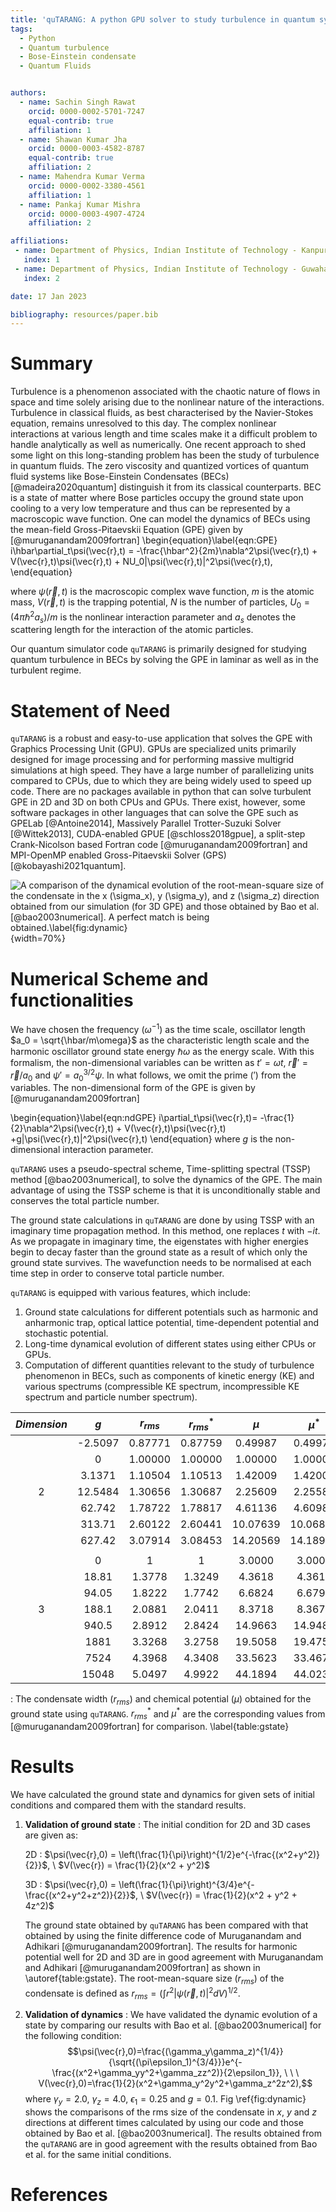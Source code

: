 ```yaml
---
title: 'quTARANG: A python GPU solver to study turbulence in quantum system.'
tags:
  - Python
  - Quantum turbulence
  - Bose-Einstein condensate
  - Quantum Fluids


authors:
  - name: Sachin Singh Rawat
    orcid: 0000-0002-5701-7247
    equal-contrib: true
    affiliation: 1
  - name: Shawan Kumar Jha
    orcid: 0000-0003-4582-8787
    equal-contrib: true 
    affiliation: 2
  - name: Mahendra Kumar Verma
    orcid: 0000-0002-3380-4561
    affiliation: 1
  - name: Pankaj Kumar Mishra
    orcid: 0000-0003-4907-4724
    affiliation: 2

affiliations:
 - name: Department of Physics, Indian Institute of Technology - Kanpur, Uttar Pradesh - 208016, India
   index: 1
 - name: Department of Physics, Indian Institute of Technology - Guwahati, Asam - 781039, India
   index: 2

date: 17 Jan 2023

bibliography: resources/paper.bib
---
```

# Summary
Turbulence is a phenomenon associated with the chaotic nature of flows in space and time solely arising due to the nonlinear nature of the interactions. Turbulence in classical fluids, as best characterised by the Navier-Stokes equation, remains unresolved to this day. The complex nonlinear interactions at various length and time scales make it a difficult problem to handle analytically as well as numerically. One recent approach to shed some light on this long-standing problem has been the study of turbulence in quantum fluids. The zero viscosity and quantized vortices of quantum fluid systems like Bose-Einstein Condensates (BECs) [@madeira2020quantum] distinguish it from its classical counterparts.
BEC is a state of matter where Bose particles occupy the ground state upon cooling to a very low temperature and thus can be represented by a macroscopic wave function. One can model the dynamics of BECs using the mean-field Gross-Pitaevskii Equation (GPE) given by [@muruganandam2009fortran]
\begin{equation}\label{eqn:GPE}
i\hbar\partial_t\psi(\vec{r},t) = -\frac{\hbar^2}{2m}\nabla^2\psi(\vec{r},t) + V(\vec{r},t)\psi(\vec{r},t) + NU_0|\psi(\vec{r},t)|^2\psi(\vec{r},t),
\end{equation}

where $\psi(\vec{r},t)$ is the macroscopic complex wave function, $m$ is the atomic mass, $V(\vec{r},t)$ is the trapping potential, $N$ is the number of particles, $\displaystyle U_0=(4\pi\hslash^2a_s)/m$ is the nonlinear interaction parameter and $a_s$ denotes the scattering length for the interaction of the atomic particles.

Our quantum simulator code ``quTARANG`` is primarily designed for studying quantum turbulence in BECs by solving the GPE in laminar as well as in the turbulent regime.

# Statement of Need
``quTARANG`` is a robust and easy-to-use application that solves the GPE with Graphics Processing Unit (GPU). GPUs are specialized units primarily designed for image processing and for performing massive multigrid simulations at high speed. They have a large number of parallelizing units compared to CPUs, due to which they are being widely used to speed up code. There are no packages available in python that can solve turbulent GPE in 2D and 3D on both CPUs and GPUs. There exist, however, some software packages in other languages that can solve the GPE such as GPELab [@Antoine2014], Massively Parallel Trotter-Suzuki Solver [@Wittek2013], CUDA-enabled GPUE [@schloss2018gpue], a split-step Crank-Nicolson based Fortran code [@muruganandam2009fortran] and MPI-OpenMP enabled Gross-Pitaevskii Solver (GPS) [@kobayashi2021quantum]. 

![A comparison of the dynamical evolution of the root-mean-square size of the condensate in the $x$ ($\sigma_x$), $y$ ($\sigma_y$), and $z$ ($\sigma_z$) direction obtained from our simulation (for 3D GPE) and those obtained by Bao et al. [@bao2003numerical]. A perfect match is being obtained.\label{fig:dynamic}](resources/dynamics.jpeg){width=70%}

# Numerical Scheme and functionalities

We have chosen the frequency ($\omega^{-1}$) as the time scale, oscillator length $a_0 = \sqrt{\hbar/m\omega}$ as the characteristic length scale and the harmonic oscillator ground state energy $\hbar\omega$ as the energy scale. With this formalism, the non-dimensional variables can be written as $t'=\omega t$, $\vec{r}'=\vec{r}/a_0$ and $\psi' = a_0^{3/2}\psi$. In what follows, we omit the prime $(')$ from the variables. The non-dimensional form of the GPE is given by [@muruganandam2009fortran]

\begin{equation}\label{eqn:ndGPE}
i\partial_t\psi(\vec{r},t)= -\frac{1}{2}\nabla^2\psi(\vec{r},t) + V(\vec{r},t)\psi(\vec{r},t) +g|\psi(\vec{r},t)|^2\psi(\vec{r},t)
\end{equation}
where $g$ is the non-dimensional interaction parameter. 

``quTARANG`` uses a pseudo-spectral scheme, Time-splitting spectral (TSSP) method [@bao2003numerical], to solve the dynamics of the GPE. The main advantage of using the TSSP scheme is that it is unconditionally stable and conserves the total particle number.

The ground state calculations in ``quTARANG`` are done by using TSSP with an imaginary time propagation method. In this method, one replaces $t$ with $-it$. As we propagate in imaginary time, the eigenstates with higher energies begin to decay faster than the ground state as a result of which only the ground state survives. The wavefunction needs to be normalised at each time step in order to conserve total particle number.

``quTARANG`` is equipped with various features, which include:

1. Ground state calculations for different potentials such as harmonic and anharmonic trap, optical lattice potential, time-dependent potential and stochastic potential.
2. Long-time dynamical evolution of different states using either CPUs or GPUs.
3. Computation of different quantities relevant to the study of turbulence phenomenon in BECs, such as components of kinetic energy (KE) and various spectrums (compressible KE spectrum, incompressible KE spectrum and particle number spectrum).

|   $Dimension$        | **$g$**      | **$r_{rms}$** | **$r^*_{rms}$** | **$\mu$** | **$\mu^*$**|
|:------------:|:------------:|:-------------:|:----------------:|:----------:|:----------:|
|              | -2.5097      | 0.87771       | 0.87759          | 0.49987   | 0.49978     |
|              | 0            | 1.00000       | 1.00000          | 1.00000   | 1.00000     |
|              | 3.1371       | 1.10504       | 1.10513          | 1.42009   | 1.42005     |
|     2        | 12.5484      | 1.30656       | 1.30687          | 2.25609   | 2.25583     |
|              | 62.742       | 1.78722       | 1.78817          | 4.61136   | 4.60982     |
|              | 313.71       | 2.60122       | 2.60441          | 10.07639  | 10.06825    |
|              | 627.42       | 3.07914       | 3.08453          | 14.20569  | 14.18922    |
|              |              |               |                  |           |             |
|              | 0            | 1             | 1                | 3.0000    | 3.0000      |
|              | 18.81        | 1.3778        | 1.3249           | 4.3618    | 4.3611      |
|              | 94.05        | 1.8222        | 1.7742           | 6.6824    | 6.6797      |
|     3        | 188.1        | 2.0881        | 2.0411           | 8.3718    | 8.3671      |
|              | 940.5        | 2.8912        | 2.8424           | 14.9663   | 14.9487     |
|              | 1881         | 3.3268        | 3.2758           | 19.5058   | 19.4751     |
|              | 7524         | 4.3968        | 4.3408           | 33.5623   | 33.4677     |
|              | 15048        | 5.0497        | 4.9922           | 44.1894   | 44.0234     |
: The condensate width ($r_{rms}$) and chemical potential ($\mu$) obtained for the ground state using ``quTARANG``. $r^*_{rms}$ and $\mu^*$ are the corresponding values from [@muruganandam2009fortran] for comparison. \label{table:gstate}

# Results
We have calculated the ground state and dynamics for given sets of initial conditions and compared them with the standard results. 

1. **Validation of ground state** : The initial condition for 2D and 3D cases are given as:

    2D : $\psi(\vec{r},0) = \left(\frac{1}{\pi}\right)^{1/2}e^{-\frac{(x^2+y^2)}{2}}$, \ $V(\vec{r}) = \frac{1}{2}(x^2 + y^2)$ 

    3D : $\psi(\vec{r},0) = \left(\frac{1}{\pi}\right)^{3/4}e^{-\frac{(x^2+y^2+z^2)}{2}}$, \ $V(\vec{r}) = \frac{1}{2}(x^2 + y^2 + 4z^2)$ 

    The ground state obtained by ``quTARANG`` has been compared with that obtained by using the finite difference code of Muruganandam and Adhikari [@muruganandam2009fortran]. The results for harmonic potential well for 2D and 3D are in good agreement with Muruganandam and Adhikari [@muruganandam2009fortran] as shown in \autoref{table:gstate}. The root-mean-square size ($r_{rms}$) of the condensate is defined as $r_{rms} = \left(\int r^2 |\psi(\vec{r}, t)|^2dV \right)^{1/2}$.

2.  **Validation of dynamics** : We have validated the dynamic evolution of a state by comparing our results with Bao et al. [@bao2003numerical] for the following condition: 
$$\psi(\vec{r},0)=\frac{(\gamma_y\gamma_z)^{1/4}}{\sqrt{(\pi\epsilon_1)^{3/4}}}e^{-\frac{(x^2+\gamma_yy^2+\gamma_zz^2)}{2\epsilon_1}}, \ \ \ V(\vec{r},0)=\frac{1}{2}(x^2+\gamma_y^2y^2+\gamma_z^2z^2),$$
where $\gamma_y = 2.0$, $\gamma_z = 4.0$, $\epsilon_1 = 0.25$ and $g = 0.1$.
Fig \ref{fig:dynamic} shows the comparisons of the rms size of the condensate in $x$, $y$ and $z$ directions at different times calculated by using our code and those obtained by Bao et al. [@bao2003numerical]. The results obtained from the ``quTARANG`` are in good agreement with the results obtained from Bao et al. for the same initial conditions.

# References
